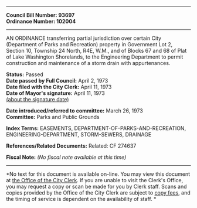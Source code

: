 * * * * *  
  
**Council Bill Number: [](#h0)[](#h2)93697**   
**Ordinance Number: 102004**  
  
* * * * *  
  
AN ORDINANCE transferring partial jurisdiction over certain City (Department of Parks and Recreation) property in Government Lot 2, Section 10, Township 24 North, R4E, W.M., and of Blocks 67 and 68 of Plat of Lake Washington Shorelands, to the Engineering Department to permit construction and maintenance of a storm drain with appurtenances.  
  
**Status:** Passed   
**Date passed by Full Council:** April 2, 1973   
**Date filed with the City Clerk:** April 11, 1973   
**Date of Mayor's signature:** April 11, 1973   
[(about the signature date)](/~public/approvaldate.htm)   
  
  
**Date introduced/referred to committee:** March 26, 1973   
**Committee:** Parks and Public Grounds   
  
**Index Terms:** EASEMENTS, DEPARTMENT-OF-PARKS-AND-RECREATION, ENGINEERING-DEPARTMENT, STORM-SEWERS, DRAINAGE  
  
**References/Related Documents:** Related: CF 274637  
  
**Fiscal Note:** *(No fiscal note available at this time)*  
  
* * * * *  
  
*No text for this document is available on-line. You may view this document at [the Office of the City Clerk](http://www.seattle.gov/leg/clerk/contactUs.htm). If you are unable to visit the Clerk's Office, you may request a copy or scan be made for you by Clerk staff. Scans and copies provided by the Office of the City Clerk are subject to [copy fees](http://clerk.seattle.gov/~public/clerkfees.htm), and the timing of service is dependent on the availability of staff. *  
  
  
